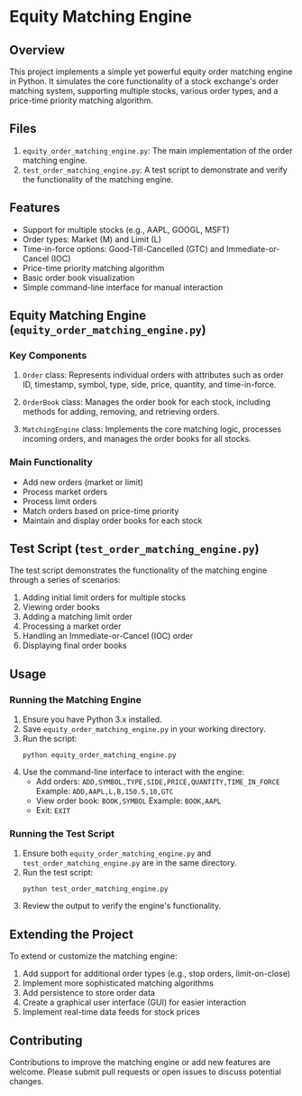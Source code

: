 # Equity Matching Engine

## Overview

This project implements a simple yet powerful equity order matching engine in Python. It simulates the core functionality of a stock exchange's order matching system, supporting multiple stocks, various order types, and a price-time priority matching algorithm.

## Files

1. `equity_order_matching_engine.py`: The main implementation of the order matching engine.
2. `test_order_matching_engine.py`: A test script to demonstrate and verify the functionality of the matching engine.

## Features

- Support for multiple stocks (e.g., AAPL, GOOGL, MSFT)
- Order types: Market (M) and Limit (L)
- Time-in-force options: Good-Till-Cancelled (GTC) and Immediate-or-Cancel (IOC)
- Price-time priority matching algorithm
- Basic order book visualization
- Simple command-line interface for manual interaction

## Equity Matching Engine (`equity_order_matching_engine.py`)

### Key Components

1. `Order` class: Represents individual orders with attributes such as order ID, timestamp, symbol, type, side, price, quantity, and time-in-force.

2. `OrderBook` class: Manages the order book for each stock, including methods for adding, removing, and retrieving orders.

3. `MatchingEngine` class: Implements the core matching logic, processes incoming orders, and manages the order books for all stocks.

### Main Functionality

- Add new orders (market or limit)
- Process market orders
- Process limit orders
- Match orders based on price-time priority
- Maintain and display order books for each stock

## Test Script (`test_order_matching_engine.py`)

The test script demonstrates the functionality of the matching engine through a series of scenarios:

1. Adding initial limit orders for multiple stocks
2. Viewing order books
3. Adding a matching limit order
4. Processing a market order
5. Handling an Immediate-or-Cancel (IOC) order
6. Displaying final order books

## Usage

### Running the Matching Engine

1. Ensure you have Python 3.x installed.
2. Save `equity_order_matching_engine.py` in your working directory.
3. Run the script:
   ```
   python equity_order_matching_engine.py
   ```
4. Use the command-line interface to interact with the engine:
   - Add orders: `ADD,SYMBOL,TYPE,SIDE,PRICE,QUANTITY,TIME_IN_FORCE`
     Example: `ADD,AAPL,L,B,150.5,10,GTC`
   - View order book: `BOOK,SYMBOL`
     Example: `BOOK,AAPL`
   - Exit: `EXIT`

### Running the Test Script

1. Ensure both `equity_order_matching_engine.py` and `test_order_matching_engine.py` are in the same directory.
2. Run the test script:
   ```
   python test_order_matching_engine.py
   ```
3. Review the output to verify the engine's functionality.

## Extending the Project

To extend or customize the matching engine:

1. Add support for additional order types (e.g., stop orders, limit-on-close)
2. Implement more sophisticated matching algorithms
3. Add persistence to store order data
4. Create a graphical user interface (GUI) for easier interaction
5. Implement real-time data feeds for stock prices

## Contributing

Contributions to improve the matching engine or add new features are welcome. Please submit pull requests or open issues to discuss potential changes.
